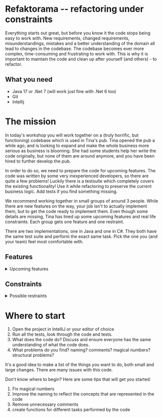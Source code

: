 # Refaktorama -- refactoring under constraints

Everything starts out great, but before you know it the code stops being easy to work with.
New requirements, changed requirements, misunderstandings, mistakes and a better understanding of the domain all lead 
to changes in the codebase.
The codebase becomes ever more complex, time-consuming and frustrating to work with.
This is why it is important to maintain the code and clean up after yourself (and others) - to refactor.


## What you need
- Java 17 or .Net 7 (will work just fine with .Net 6 too)
- Git
- Intellij


# The mission

In today's workshop you will work together on a (truly horrific, but functioning) codebase which is used in Tina's pub. 
Tina opened the pub a while ago, and is looking to expand and make the whole business more serious as business is blooming.
She had some students help her write the code originally, but none of them are around anymore, and you have been hired to 
further develop the pub. 

In order to do so, we need to prepare the code for upcoming features. The code was written by some very inexperienced developers, 
so there are quite a few problems! Luckily there is a testsuite which completely covers the existing functionality! Use it while refactoring
to preserve the current business logic. Add tests if you find something missing.

We recommend working together in small groups of around 3 people. While there are new features on the way, your job 
isn't to actually implement them, but to get the code ready to implement them. Even though some details are missing, 
Tina has lined up some upcoming features and real life constraints. Each group gets one feature and one restraint. 

There are two implementations, one in Java and one in C#. They both have the same test suite and perform the exact same task. 
Pick the one you (and your team) feel most comfortable with. 


## Features
<details>
<summary>
Upcoming features
</summary>

### 1. Adjustable menu
Tina is getting a new beverage supplier and will be creating a whole new drinks menu. The only thing she knows already is 
that the code needs to accommodate not only a new menu, but frequently changing menus. Your job is to refactor to allow 
for this. 


### 2. Offer food
To attract more people to the bar Tina has decided to serve food. Refactor the code to accomodate this change. 


### 3. Add tips
The customers in the pub are happy with the service, and would like to tip the staff. Prepare the code so that 
it's easy to get going with tips. This will require an API change. 


### 4. Flexible discount system
Tina wants to have a better system for discounts, even though she doesn't have the list of new discounts just yet. 
Prepare the code for a more flexible discount system. 


### 5. Special orders
There have been customers that want to customize their drink orders, but the bartender was no way 
to register these orders. Tina has agreed that the price of the drink will always be the sum of the ingredients.
Prepare the code for special orders. This requires an API change.


### 6. Receipts
Customers sometimes want receipts for billing purposes, and Tina wants to have business events in the pub. 
Refactor so that receipts can be implemented. 

</details>


## Constraints
<details>
<summary>
Possible restraints
</summary>

### 1. None
Redesign as you wish, change or expand the API to suit your needs.  

### 2. Fixed API (partial)
The signature (parameters and return type) of the method computeCost cannot change.
It is in use by another system that will break if this is changed.

### 3. Finish in 2 hours (severe)
Finish completely in 2 hours, as the pub opens in 2 hours, and the system needs to be working! 

</details>

# Where to start
1. Open the project in IntelliJ or your editor of choice
2. Run all the tests, look through the code and tests.
3. What does the code do? Discuss and ensure everyone has the same understanding of what the code does.
4. What problems do you find? naming? comments? magical numbers? structural problems?

It's a good idea to make a list of the things you want to do, both small and large changes. There are many issues with this code. 

Don't know where to begin? Here are some tips that will get you started:
1. Fix magical numbers
2. Improve the naming to reflect the concepts that are represented in the code
3. Remove unnecessary comments
4. create functions for different tasks performed by the code
